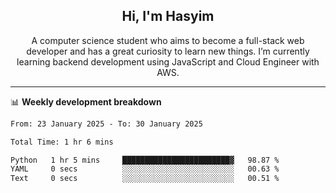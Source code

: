 <h2 align="center">Hi, I'm Hasyim</h2>

<p align="center">A computer science student who aims to become a full-stack web developer and has a great curiosity to learn new things. I’m currently learning backend development using JavaScript and Cloud Engineer with AWS.</p>

---

📊 **Weekly development breakdown**

<!--START_SECTION:waka-->

```txt
From: 23 January 2025 - To: 30 January 2025

Total Time: 1 hr 6 mins

Python   1 hr 5 mins     ████████████████████████▓   98.87 %
YAML     0 secs          ░░░░░░░░░░░░░░░░░░░░░░░░░   00.63 %
Text     0 secs          ░░░░░░░░░░░░░░░░░░░░░░░░░   00.51 %
```

<!--END_SECTION:waka-->

<!-- - You can reach me on **hasyim11c@gmail.com** -->
